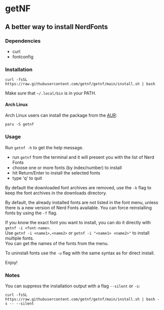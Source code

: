 # getNF

## A better way to install NerdFonts

### Dependencies

- curl
- fontconfig

### Installation

```
curl -fsSL https://raw.githubusercontent.com/getnf/getnf/main/install.sh | bash
```

Make sure that `~/.local/bin` is in your PATH.

#### Arch Linux

Arch Linux users can install the package from the [AUR](https://aur.archlinux.org/packages/getnf):
```
paru -S getnf
```

### Usage

Run `getnf -h` to get the help message.

- run `getnf` from the terminal and it will present you with the list of Nerd Fonts
- choose one or more fonts (by index/number) to install
- hit Return/Enter to install the selected fonts
- type 'q' to quit

By default the downloaded font archives are removed,
use the `-k` flag to keep the font archives in the downloads directory.

By default, the already installed fonts are not listed in the font menu,
unless there is a new version of Nerd Fonts available.
You can force reinstalling fonts by using the `-f` flag.

If you know the exact font you want to install,
you can do it directly with `getnf -i <font-name>`.<br>
Use `getnf -i <name1>,<name2>` or `getnf -i "<name1> <name2>"`
to install multiple fonts.<br>
You can get the names of the fonts from the menu.

To uninstall fonts use the `-u` flag with the same syntax as for direct install.

Enjoy!

### Notes

You can suppress the installation output with a flag `--silent` or `-s`:
```
curl -fsSL https://raw.githubusercontent.com/getnf/getnf/main/install.sh | bash -s -- --silent
```
